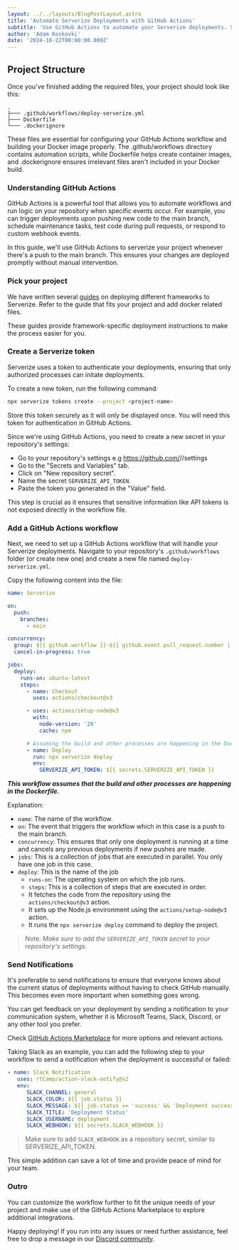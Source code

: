 ```yaml
---
layout: ../../layouts/BlogPostLayout.astro
title: 'Automate Serverize Deployments with GitHub Actions'
subtitle: 'Use GitHub Actions to automate your Serverize deployments. Step-by-step guide to setting up workflows, creating tokens, and deploying your projects'
author: 'Adam Koskovki'
date: '2024-10-22T00:00:00.000Z'
---
```


## Project Structure

Once you've finished adding the required files, your project should look like this:

```
.
├─── .github/workflows/deploy-serverize.yml
├─── Dockerfile
└─── .dockerignore
```

These files are essential for configuring your GitHub Actions workflow and building your Docker image properly. The .github/workflows directory contains automation scripts, while Dockerfile helps create container images, and .dockerignore ensures irrelevant files aren't included in your Docker build.

### Understanding GitHub Actions

GitHub Actions is a powerful tool that allows you to automate workflows and run logic on your repository when specific events occur. For example, you can trigger deployments upon pushing new code to the main branch, schedule maintenance tasks, test code during pull requests, or respond to custom webhook events.

In this guide, we'll use GitHub Actions to serverize your project whenever there's a push to the main branch. This ensures your changes are deployed promptly without manual intervention.

### Pick your project

We have written several [guides](./) on deploying different frameworks to Serverize. Refer to the guide that fits your project and add docker related files.

These guides provide framework-specific deployment instructions to make the process easier for you.

### Create a Serverize token

Serverize uses a token to authenticate your deployments, ensuring that only authorized processes can initate deployments.

To create a new token, run the following command:

```sh frame=none
npx serverize tokens create --project <project-name>
```

Store this token securely as it will only be displayed once. You will need this token for authentication in GitHub Actions.

Since we're using GitHub Actions, you need to create a new secret in your repository's settings:

- Go to your repository's settings
  e.g https://github.com/<org>/<repo>/settings
- Go to the "Secrets and Variables" tab.
- Click on "New repository secret".
- Name the secret `SERVERIZE_API_TOKEN`.
- Paste the token you generated in the "Value" field.

This step is crucial as it ensures that sensitive information like API tokens is not exposed directly in the workflow file.

### Add a GitHub Actions workflow

Next, we need to set up a GitHub Actions workflow that will handle your Serverize deployments. Navigate to your repository's `.github/workflows` folder (or create new one) and create a new file named `deploy-serverize.yml`.

Copy the following content into the file:

```yaml title=".github/workflows/deploy-serverize.yml"
name: Serverize

on:
  push:
    branches:
      - main

concurrency:
  group: ${{ github.workflow }}-${{ github.event.pull_request.number || github.ref}}
  cancel-in-progress: true

jobs:
  deploy:
    runs-on: ubuntu-latest
    steps:
      - name: Checkout
        uses: actions/checkout@v3

      - uses: actions/setup-node@v3
        with:
          node-version: '20'
          cache: npm

      # Assuming the build and other processes are happening in the Dockerfile
      - name: Deploy
        run: npx serverize deploy
        env:
          SERVERIZE_API_TOKEN: ${{ secrets.SERVERIZE_API_TOKEN }}
```

**_This workflow assumes that the build and other processes are happening in the Dockerfile._**

Explanation:

- `name`: The name of the workflow.
- `on`: The event that triggers the workflow which in this case is a push to the main branch.
- `concurrency`: This ensures that only one deployment is running at a time and cancels any previous deployments if new pushes are made.
- `jobs`: This is a collection of jobs that are executed in parallel. You only have one job in this case.
- `deploy`: This is the name of the job
  - `runs-on`: The operating system on which the job runs.
  - `steps`: This is a collection of steps that are executed in order.
  - It fetches the code from the repository using the `actions/checkout@v3` action.
  - It sets up the Node.js environment using the `actions/setup-node@v3` action.
  - It runs the `npx serverize deploy` command to deploy the project.

> Note: _Make sure to add the `SERVERIZE_API_TOKEN` secret to your repository's settings._

### Send Notifications

It's preferable to send notifications to ensure that everyone knows about the current status of deployments without having to check GitHub manually. This becomes even more important when something goes wrong.

You can get feedback on your deployment by sending a notification to your communication system, whether it is Microsoft Teams, Slack, Discord, or any other tool you prefer.

Check [GitHub Actions Marketplace](https://github.com/marketplace?type=actions) for more options and relevant actions.

Taking Slack as an example, you can add the following step to your workflow to send a notification when the deployment is successful or failed:

```yaml title=".github/workflows/deploy-serverize.yml" collapse={1-5, 12-14}
- name: Slack Notification
   uses: rtCamp/action-slack-notify@v2
   env:
      SLACK_CHANNEL: general
      SLACK_COLOR: ${{ job.status }}
      SLACK_MESSAGE: ${{ job.status == 'success' && 'Deployment successful' || 'Deployment failed' }}
      SLACK_TITLE: 'Deployment Status'
      SLACK_USERNAME: deployment
      SLACK_WEBHOOK: ${{ secrets.SLACK_WEBHOOK }}
```

> Make sure to add `SLACK_WEBHOOK` as a repository secret, similar to SERVERIZE_API_TOKEN.

This simple addition can save a lot of time and provide peace of mind for your team.

### Outro

You can customize the workflow further to fit the unique needs of your project and make use of the GitHub Actions Marketplace to explore additional integrations.

Happy deploying! If you run into any issues or need further assistance, feel free to drop a message in our [Discord community](https://discord.gg/aj9bRtrmNt).
